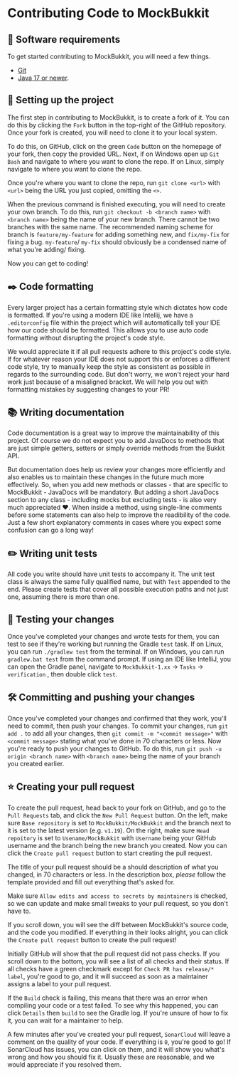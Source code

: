 Contributing Code to MockBukkit
===============================

## :toolbox: Software requirements

To get started contributing to MockBukkit, you will need a few things.

- [Git](https://git-scm.com/downloads)
- [Java 17 or newer](https://adoptium.net/).

## :wrench: Setting up the project

The first step in contributing to MockBukkit, is to create a fork of it. You can do this by clicking the `Fork` button
in the top-right of the GitHub repository.
Once your fork is created, you will need to clone it to your local system.

To do this, on GitHub, click on the green `Code` button on the homepage of your fork, then copy the provided URL.
Next, if on Windows open up `Git Bash` and navigate to where you want to clone the repo.
If on Linux, simply navigate to where you want to clone the repo.

Once you're where you want to clone the repo, run `git clone <url>` with `<url>` being the URL you just copied, omitting
the `<>`.

When the previous command is finished executing, you will need to create your own branch.
To do this, run `git checkout -b <branch name>` with `<branch name>` being the name of your new branch.
There cannot be two branches with the same name. The recommended naming scheme for branch is `feature/my-feature` for
adding something new, and `fix/my-fix` for fixing a bug.
`my-feature`/ `my-fix` should obviously be a condensed name of what you're adding/ fixing.

Now you can get to coding!

## :black_nib: Code formatting

Every larger project has a certain formatting style which dictates how code is formatted.
If you're using a modern IDE like Intellij, we have a `.editorconfig` file within the project which will automatically
tell your IDE how our code should be formatted.
This allows you to use auto code formatting without disrupting the project's code style.

We would appreciate it if all pull requests adhere to this project's code style.
If for whatever reason your IDE does not support this or enforces a different code style, try to manually keep the style
as consistent as possible in regards to the surrounding code.
But don't worry, we won't reject your hard work just because of a misaligned bracket.
We will help you out with formatting mistakes by suggesting changes to your PR!

## :books: Writing documentation

Code documentation is a great way to improve the maintainability of this project.
Of course we do not expect you to add JavaDocs to methods that are just simple getters, setters or simply override
methods from the Bukkit API.

But documentation does help us review your changes more efficiently and also enables us to maintain these changes in the
future much more effectively.
So, when you add new methods or classes - that are specific to MockBukkit - JavaDocs will be mandatory.
But adding a short JavaDocs section to any class - including mocks but excluding tests - is also very much appreciated
❤️.
When inside a method, using single-line comments before some statements can also help to improve the readibility of the
code. Just a few short explanatory comments in cases where you expect some confusion can go a long way!

## :pencil2: Writing unit tests

All code you write should have unit tests to accompany it.
The unit test class is always the same fully qualified name, but with `Test` appended to the end.
Please create tests that cover all possible execution paths and not just one, assuming there is more than one.

## :test_tube: Testing your changes

Once you've completed your changes and wrote tests for them, you can test to see if they're working but running the
Gradle `test` task.
If on Linux, you can run `./gradlew test` from the terminal.
If on Windows, you can run `gradlew.bat test` from the command prompt.
If using an IDE like IntelliJ, you can open the Gradle panel, navigate to `MockBukkit-1.xx` -> `Tasks` -> `verification`
, then double click `test`.

## :hammer_and_wrench: Committing and pushing your changes

Once you've completed your changes and confirmed that they work, you'll need to commit, then push your changes.
To commit your changes, run `git add .` to add all your changes, then `git commit -m "<commit message>"`
with `<commit message>` stating what you've done in 70 characters or less.
Now you're ready to push your changes to GitHub. To do this, run `git push -u origin <branch name>` with `<branch name>`
being the name of your branch you created earlier.

## :star: Creating your pull request

To create the pull request, head back to your fork on GitHub, and go to the `Pull Requests` tab, and click
the `New Pull Request` button.
On the left, make sure `Base repository` is set to `MockBukkit/MockBukkit` and the branch next to it is set to the
latest version (e.g. `v1.19`).
On the right, make sure `Head repoitory` is set to `Usename/MockBukkit` with `Username` being your GitHub username and
the branch being the new branch you created.
Now you can click the `Create pull request` button to start creating the pull request.

The title of your pull request should be a should description of what you changed, in 70 characters or less.
In the description box, *please* follow the template provided and fill out everything that's asked for.

Make sure `Allow edits and access to secrets by maintainers` is checked, so we can update and make small tweaks to your
pull request, so you don't have to.

If you scroll down, you will see the diff between MockBukkit's source code, and the code you modified.
If everything in their looks alright, you can click the `Create pull request` button to create the pull request!

Initially GitHub will show that the pull request did not pass checks. If you scroll down to the bottom, you will see a
list of all checks and their status.
If all checks have a green checkmark except for `Check PR has release/* label`, you're good to go, and it will succeed
as soon as a maintainer assigns a label to your pull request.

If the `Build` check is failing, this means that there was an error when compiling your code or a test failed.
To see why this happened, you can click `Details` then `build` to see the Gradle log. If you're unsure of how to fix it,
you can wait for a maintainer to help.

A few minutes after you've created your pull request, `SonarCloud` will leave a comment on the quality of your code.
If everything is `0`, you're good to go! If SonarCloud has issues, you can click on them, and it will show you what's
wrong and how you should fix it.
Usually these are reasonable, and we would appreciate if you resolved them.
